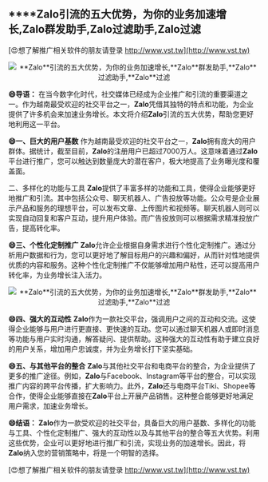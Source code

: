 ## ****Zalo**引流的五大优势，为你的业务加速增长,**Zalo**群发助手,**Zalo**过滤助手,**Zalo**过滤**

[😍想了解推广相关软件的朋友请登录 http://www.vst.tw](http://www.vst.tw)

 <center><img src="https://vst.tw/MP4/tuiguang/png/0.png" alt="**Zalo**引流的五大优势，为你的业务加速增长,**Zalo**群发助手,**Zalo**过滤助手,**Zalo**过滤"></center>

**😄导语：**
在当今数字化时代，社交媒体已经成为企业推广和引流的重要渠道之一。作为越南最受欢迎的社交平台之一，**Zalo**凭借其独特的特点和功能，为企业提供了许多机会来加速业务增长。本文将介绍**Zalo**引流的五大优势，帮助您更好地利用这一平台。

**😄一、巨大的用户基数**
作为越南最受欢迎的社交平台之一，**Zalo**拥有庞大的用户群体。据统计，截至目前，**Zalo**的注册用户已超过7000万人。这意味着通过**Zalo**平台进行推广，您可以触达到数量庞大的潜在客户，极大地提高了业务曝光度和覆盖面。

二、多样化的功能与工具
**Zalo**提供了丰富多样的功能和工具，使得企业能够更好地推广和引流。其中包括公众号、聊天机器人、广告投放等功能。公众号是企业展示产品和服务的理想平台，可以发布文章、上传图片和视频等。聊天机器人则可以实现自动回复和客户互动，提升用户体验。而广告投放则可以根据需求精准投放广告，提高转化率。

**😄三、个性化定制推广**
**Zalo**允许企业根据自身需求进行个性化定制推广。通过分析用户数据和行为，您可以更好地了解目标用户的兴趣和偏好，从而针对性地提供优质的内容和服务。这种个性化定制推广不仅能够增加用户粘性，还可以提高用户转化率，为业务增长注入活力。

 <center><img src="https://vst.tw/MP4/tuiguang/png/5.png" alt="**Zalo**引流的五大优势，为你的业务加速增长,**Zalo**群发助手,**Zalo**过滤助手,**Zalo**过滤"></center>

**😄四、强大的互动性**
**Zalo**作为一款社交平台，强调用户之间的互动和交流。这使得企业能够与用户进行更直接、更快速的互动。您可以通过聊天机器人或即时消息等功能与用户实时沟通，解答疑问、提供帮助。这种强大的互动性有助于建立良好的用户关系，增加用户忠诚度，并为业务增长打下坚实基础。

**😄五、与其他平台的整合**
**Zalo**与其他社交平台和电商平台的整合，为企业提供了更多的推广途径。例如，**Zalo**与Facebook、Instagram等平台的整合，可以实现推广内容的跨平台传播，扩大影响力。此外，**Zalo**还与电商平台Tiki、Shopee等合作，使得企业能够直接在**Zalo**平台上开展产品销售。这种整合能够更好地满足用户需求，加速业务增长。

**😄结语：**
**Zalo**作为一款受欢迎的社交平台，具备巨大的用户基数、多样化的功能与工具、个性化定制推广、强大的互动性以及与其他平台的整合等五大优势。利用这些优势，企业可以更好地进行推广和引流，实现业务的加速增长。因此，将**Zalo**纳入您的营销策略中，将是一个明智的选择。

[😍想了解推广相关软件的朋友请登录 http://www.vst.tw](http://www.vst.tw)



